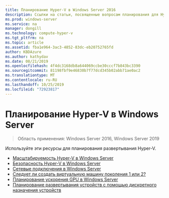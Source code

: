 ```yaml
---
title: Планирование Hyper-V в Windows Server 2016
description: Ссылки на статьи, посвященные вопросам планирования для Hyper-V
ms.prod: windows-server
ms.service: na
manager: dongill
ms.technology: compute-hyper-v
ms.tgt_pltfrm: na
ms.topic: article
ms.assetid: fba1e964-3ac3-4852-83dc-eb20752765fd
author: KBDAzure
ms.author: kathydav
ms.date: 08/21/2019
ms.openlocfilehash: 4f4dc3168db8a644069ccbe30cccf7b843bc3390
ms.sourcegitcommit: 81198fbf9e46830b7f77dcd345b02abb71ae0ac2
ms.translationtype: MT
ms.contentlocale: ru-RU
ms.lasthandoff: 10/25/2019
ms.locfileid: "72923817"
---
```

# <a name="plan-for-hyper-v-on-windows-server"></a>Планирование Hyper-V в Windows Server

>Область применения: Windows Server 2016, Windows Server 2019

Используйте эти ресурсы для планирования развертывания Hyper-V.

- [Масштабируемость Hyper-V в Windows Server](plan-hyper-v-scalability-in-windows-server.md)  
- [Безопасность Hyper-V в Windows Server](plan-hyper-v-security-in-windows-server.md)
- [Сетевые подключения в Windows Server](plan-hyper-v-networking-in-windows-server.md) 
- [Следует ли создать виртуальную машину поколения 1 или 2?](Should-I-create-a-generation-1-or-2-virtual-machine-in-Hyper-V.md)
- [Планирование ускорения GPU в Windows Server](plan-for-gpu-acceleration-in-windows-server.md)
- [Планирование развертывания устройств с помощью дискретного назначения устройств](plan-for-deploying-devices-using-discrete-device-assignment.md)
